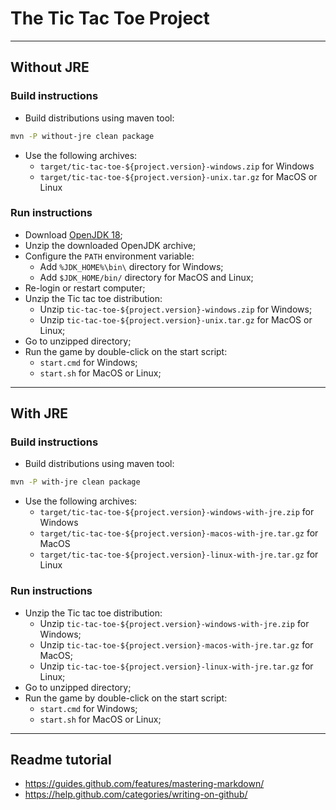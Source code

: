 # The Tic Tac Toe Project

-----------------------------------------------------------------------------------

## Without JRE

### Build instructions

- Build distributions using maven tool:

```bash
mvn -P without-jre clean package
```

- Use the following archives:
  - `target/tic-tac-toe-${project.version}-windows.zip` for Windows
  - `target/tic-tac-toe-${project.version}-unix.tar.gz` for MacOS or Linux

### Run instructions

- Download [OpenJDK 18](https://jdk.java.net/18/);
- Unzip the downloaded OpenJDK archive;
- Configure the `PATH` environment variable:
  - Add `%JDK_HOME%\bin\` directory for Windows;
  - Add `$JDK_HOME/bin/` directory for MacOS and Linux;
- Re-login or restart computer;
- Unzip the Tic tac toe distribution:
  - Unzip `tic-tac-toe-${project.version}-windows.zip` for Windows;
  - Unzip `tic-tac-toe-${project.version}-unix.tar.gz` for MacOS or Linux;
- Go to unzipped directory;
- Run the game by double-click on the start script:
  - `start.cmd` for Windows;
  - `start.sh` for MacOS or Linux;

-----------------------------------------------------------------------------------

## With JRE

### Build instructions

- Build distributions using maven tool:

```bash
mvn -P with-jre clean package
```

- Use the following archives:
  - `target/tic-tac-toe-${project.version}-windows-with-jre.zip` for Windows
  - `target/tic-tac-toe-${project.version}-macos-with-jre.tar.gz` for MacOS
  - `target/tic-tac-toe-${project.version}-linux-with-jre.tar.gz` for Linux

### Run instructions

- Unzip the Tic tac toe distribution:
  - Unzip `tic-tac-toe-${project.version}-windows-with-jre.zip` for Windows;
  - Unzip `tic-tac-toe-${project.version}-macos-with-jre.tar.gz` for MacOS;
  - Unzip `tic-tac-toe-${project.version}-linux-with-jre.tar.gz` for Linux;
- Go to unzipped directory;
- Run the game by double-click on the start script:
  - `start.cmd` for Windows;
  - `start.sh` for MacOS or Linux;

-----------------------------------------------------------------------------------

## Readme tutorial

- https://guides.github.com/features/mastering-markdown/
- https://help.github.com/categories/writing-on-github/
